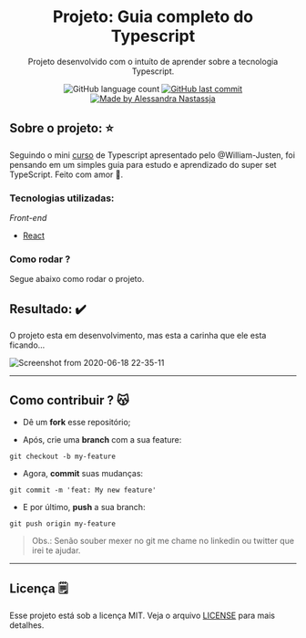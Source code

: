 <h1 align="center">
  Projeto: Guia completo do Typescript
</h1>
<p align="center">Projeto desenvolvido com o intuíto de aprender sobre a tecnologia Typescript.</p>
<p align="center">
  <img alt="GitHub language count" src="https://img.shields.io/github/repo-size/Alessandra-Nastassja/GUIDE-TYPESCRIPT?color=%2300e7b4">
  <a href="https://github.com/Alessandra-Nastassja/GUIDE-TYPESCRIPT/commits/master">
    <img alt="GitHub last commit" src="https://img.shields.io/github/last-commit/Alessandra-Nastassja/GUIDE-TYPESCRIPT?color=%2300e7b4">
  </a>
  <a href="https://www.linkedin.com/in/alessandra-nastassja/">
    <img alt="Made by Alessandra Nastassja" src="https://img.shields.io/badge/made%20by-AlessandraNastassja-%2300e7b4">
  </a>
</p>

## Sobre o projeto: ⭐

Seguindo o mini [curso](https://www.youtube.com/playlist?list=PLlAbYrWSYTiPanrzauGa7vMuve7_vnXG_) de Typescript apresentado pelo @William-Justen, foi pensando em um simples guia para estudo e aprendizado do super set TypeScript. Feito com amor 💜.


### Tecnologias utilizadas:

*Front-end*

* [React](https://pt-br.reactjs.org/)

### Como rodar ? 

Segue abaixo como rodar o projeto. 

## Resultado: ✔️
O projeto esta em desenvolvimento, mas esta a carinha que ele esta ficando...

![Screenshot from 2020-06-18 22-35-11](https://user-images.githubusercontent.com/27302446/85087487-0daea380-b1b4-11ea-8700-eeb3265865bd.png)

******
## Como contribuir ? 😽

* Dê um **fork** esse repositório;
![]()

* Após, crie uma **branch** com a sua feature:

```
git checkout -b my-feature
```

* Agora, **commit** suas mudanças: 

```
git commit -m 'feat: My new feature'
```

* E por último, **push** a sua branch: 

```
git push origin my-feature
```

> Obs.: Senão souber mexer no git me chame no linkedin ou twitter que irei te ajudar. 
******
## Licença 🗒️

Esse projeto está sob a licença MIT. Veja o arquivo [LICENSE](https://github.com/Alessandra-Nastassja/GUIDE-TYPESCRIPT/blob/master/LICENSE) para mais detalhes.
